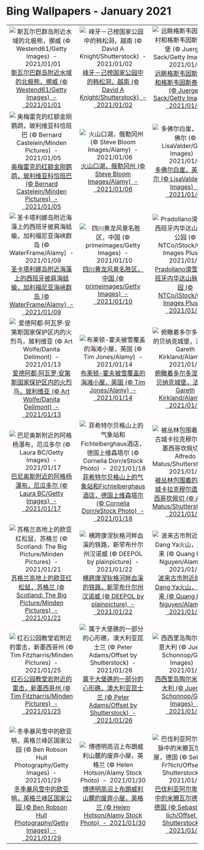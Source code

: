 # Bing Wallpapers - January 2021

| | | | |
|:-------------------------:|:-------------------------:|:-------------------------:|:-------------------------:|
| ![斯瓦尔巴群岛附近水域的北极熊，挪威 (© Westend61/Getty Images)  -  2021/01/01](https://cn.bing.com/th?id=OHR.LoonyDook_ZH-CN1879420705_UHD.jpg&w=480)[斯瓦尔巴群岛附近水域的北极熊，挪威 (© Westend61/Getty Images)  -  2021/01/01](https://cn.bing.com/th?id=OHR.LoonyDook_ZH-CN1879420705_UHD.jpg) | ![峰牙－己榜国家公园中的韩松洞，越南 (© David A Knight/Shutterstock)  -  2021/01/02](https://cn.bing.com/th?id=OHR.LargestCave_ZH-CN2069899703_UHD.jpg&w=480)[峰牙－己榜国家公园中的韩松洞，越南 (© David A Knight/Shutterstock)  -  2021/01/02](https://cn.bing.com/th?id=OHR.LargestCave_ZH-CN2069899703_UHD.jpg) | ![远眺格斯韦因斯泰因村和格斯韦因斯泰因城堡 (© Juergen Sack/Getty Images)  -  2021/01/03](https://cn.bing.com/th?id=OHR.Goessweinstein_ZH-CN2155531895_UHD.jpg&w=480)[远眺格斯韦因斯泰因村和格斯韦因斯泰因城堡 (© Juergen Sack/Getty Images)  -  2021/01/03](https://cn.bing.com/th?id=OHR.Goessweinstein_ZH-CN2155531895_UHD.jpg) | ![冰河湖对面的钻石冰沙滩，冰岛 (© surangaw/Getty Images)  -  2021/01/04](https://cn.bing.com/th?id=OHR.DiamondBeach_ZH-CN3165398805_UHD.jpg&w=480)[冰河湖对面的钻石冰沙滩，冰岛 (© surangaw/Getty Images)  -  2021/01/04](https://cn.bing.com/th?id=OHR.DiamondBeach_ZH-CN3165398805_UHD.jpg) |
| ![奥梅雷克的红额金刚鹦鹉，玻利维亚科恰班巴 (© Bernard Castelein/Minden Pictures)  -  2021/01/05](https://cn.bing.com/th?id=OHR.RedFrontMacaw_ZH-CN6432596112_UHD.jpg&w=480)[奥梅雷克的红额金刚鹦鹉，玻利维亚科恰班巴 (© Bernard Castelein/Minden Pictures)  -  2021/01/05](https://cn.bing.com/th?id=OHR.RedFrontMacaw_ZH-CN6432596112_UHD.jpg) | ![火山口湖，俄勒冈州 (© Steve Bloom Images/Alamy)  -  2021/01/06](https://cn.bing.com/th?id=OHR.SnowCraterLake_ZH-CN9218350129_UHD.jpg&w=480)[火山口湖，俄勒冈州 (© Steve Bloom Images/Alamy)  -  2021/01/06](https://cn.bing.com/th?id=OHR.SnowCraterLake_ZH-CN9218350129_UHD.jpg) | ![多佛尔白崖，英国多佛尔 (© LisaValder/Getty Images)  -  2021/01/07](https://cn.bing.com/th?id=OHR.WhiteCliffs_ZH-CN9314988447_UHD.jpg&w=480)[多佛尔白崖，英国多佛尔 (© LisaValder/Getty Images)  -  2021/01/07](https://cn.bing.com/th?id=OHR.WhiteCliffs_ZH-CN9314988447_UHD.jpg) | ![巴黎先贤祠内的傅科摆，法国 (© Adolf/Adobe Stock)  -  2021/01/08](https://cn.bing.com/th?id=OHR.FoucaultsPendulum_ZH-CN9435794626_UHD.jpg&w=480)[巴黎先贤祠内的傅科摆，法国 (© Adolf/Adobe Stock)  -  2021/01/08](https://cn.bing.com/th?id=OHR.FoucaultsPendulum_ZH-CN9435794626_UHD.jpg) |
| ![圣卡塔利娜岛附近海藻上的西班牙披肩海蛞蝓，加利福尼亚海峡群岛 (© WaterFrame/Alamy)  -  2021/01/09](https://cn.bing.com/th?id=OHR.SpanishSeaSlug_ZH-CN9583688017_UHD.jpg&w=480)[圣卡塔利娜岛附近海藻上的西班牙披肩海蛞蝓，加利福尼亚海峡群岛 (© WaterFrame/Alamy)  -  2021/01/09](https://cn.bing.com/th?id=OHR.SpanishSeaSlug_ZH-CN9583688017_UHD.jpg) | ![四川黄龙风景名胜区，中国 (© primeimages/Getty Images)  -  2021/01/10](https://cn.bing.com/th?id=OHR.GoldenDragon_ZH-CN9908231664_UHD.jpg&w=480)[四川黄龙风景名胜区，中国 (© primeimages/Getty Images)  -  2021/01/10](https://cn.bing.com/th?id=OHR.GoldenDragon_ZH-CN9908231664_UHD.jpg) | ![Pradollano滑雪站，西班牙内华达山脉国家公园 (© NTCo/iStock/Getty Images Plus)  -  2021/01/11](https://cn.bing.com/th?id=OHR.SierraNevada_ZH-CN0564237735_UHD.jpg&w=480)[Pradollano滑雪站，西班牙内华达山脉国家公园 (© NTCo/iStock/Getty Images Plus)  -  2021/01/11](https://cn.bing.com/th?id=OHR.SierraNevada_ZH-CN0564237735_UHD.jpg) | ![Sindhudurg堡，印度马哈拉施特拉邦 (© MovingMaratha/Alamy)  -  2021/01/12](https://cn.bing.com/th?id=OHR.SeaFort_ZH-CN0457624725_UHD.jpg&w=480)[Sindhudurg堡，印度马哈拉施特拉邦 (© MovingMaratha/Alamy)  -  2021/01/12](https://cn.bing.com/th?id=OHR.SeaFort_ZH-CN0457624725_UHD.jpg) |
| ![爱德阿都·阿瓦罗·安第斯国家保护区内的火烈鸟，玻利维亚 (© Art Wolfe/Danita Delimont)  -  2021/01/13](https://cn.bing.com/th?id=OHR.BolivianSummer_ZH-CN0179997340_UHD.jpg&w=480)[爱德阿都·阿瓦罗·安第斯国家保护区内的火烈鸟，玻利维亚 (© Art Wolfe/Danita Delimont)  -  2021/01/13](https://cn.bing.com/th?id=OHR.BolivianSummer_ZH-CN0179997340_UHD.jpg) | ![布莱顿-霍夫被雪覆盖的海滩小屋，英国 (© Tim Jones/Alamy)  -  2021/01/14](https://cn.bing.com/th?id=OHR.BrightonSnow_ZH-CN0309526170_UHD.jpg&w=480)[布莱顿-霍夫被雪覆盖的海滩小屋，英国 (© Tim Jones/Alamy)  -  2021/01/14](https://cn.bing.com/th?id=OHR.BrightonSnow_ZH-CN0309526170_UHD.jpg) | ![俯瞰着多尔多涅河谷的贝纳克城堡，法国 (© Gareth Kirkland/Alamy)  -  2021/01/15](https://cn.bing.com/th?id=OHR.ChateauBeynac_ZH-CN8777586167_UHD.jpg&w=480)[俯瞰着多尔多涅河谷的贝纳克城堡，法国 (© Gareth Kirkland/Alamy)  -  2021/01/15](https://cn.bing.com/th?id=OHR.ChateauBeynac_ZH-CN8777586167_UHD.jpg) | ![卡克斯劳塔宁阿克蒂克度假酒店的玻璃圆顶冰屋，芬兰萨里山  (© Lingxiao Xie/Getty Images)  -  2021/01/16](https://cn.bing.com/th?id=OHR.GlassIgloos_ZH-CN8927574757_UHD.jpg&w=480)[卡克斯劳塔宁阿克蒂克度假酒店的玻璃圆顶冰屋，芬兰萨里山  (© Lingxiao Xie/Getty Images)  -  2021/01/16](https://cn.bing.com/th?id=OHR.GlassIgloos_ZH-CN8927574757_UHD.jpg) |
| ![巴尼奥斯附近的阿格杨瀑布，厄瓜多尔 (© Laura BC/Getty Images)  -  2021/01/17](https://cn.bing.com/th?id=OHR.PailonDelDiablo_ZH-CN9146230830_UHD.jpg&w=480)[巴尼奥斯附近的阿格杨瀑布，厄瓜多尔 (© Laura BC/Getty Images)  -  2021/01/17](https://cn.bing.com/th?id=OHR.PailonDelDiablo_ZH-CN9146230830_UHD.jpg) | ![菲希特尔贝格山上的气象站和Fichtelberghaus酒店，德国上维森塔尔 (© Cornelia Dorr/eStock Photo)  -  2021/01/18](https://cn.bing.com/th?id=OHR.FichtelbergWinter_ZH-CN9274877146_UHD.jpg&w=480)[菲希特尔贝格山上的气象站和Fichtelberghaus酒店，德国上维森塔尔 (© Cornelia Dorr/eStock Photo)  -  2021/01/18](https://cn.bing.com/th?id=OHR.FichtelbergWinter_ZH-CN9274877146_UHD.jpg) | ![被丛林包围着的玛雅古城卡拉克穆尔遗址，墨西哥坎佩切 (© Alfredo Matus/Shutterstock)  -  2021/01/19](https://cn.bing.com/th?id=OHR.Calakmul_ZH-CN5969688954_UHD.jpg&w=480)[被丛林包围着的玛雅古城卡拉克穆尔遗址，墨西哥坎佩切 (© Alfredo Matus/Shutterstock)  -  2021/01/19](https://cn.bing.com/th?id=OHR.Calakmul_ZH-CN5969688954_UHD.jpg) | ![南极丹科岛附近的巴布亚企鹅 (© David Merron/Getty Images)  -  2021/01/20](https://cn.bing.com/th?id=OHR.GentooLeap_ZH-CN6189428446_UHD.jpg&w=480)[南极丹科岛附近的巴布亚企鹅 (© David Merron/Getty Images)  -  2021/01/20](https://cn.bing.com/th?id=OHR.GentooLeap_ZH-CN6189428446_UHD.jpg) |
| ![苏格兰高地上的欧亚红松鼠，苏格兰 (© Scotland: The Big Picture/Minden Pictures)  -  2021/01/21](https://cn.bing.com/th?id=OHR.RSOakTree_ZH-CN6371993573_UHD.jpg&w=480)[苏格兰高地上的欧亚红松鼠，苏格兰 (© Scotland: The Big Picture/Minden Pictures)  -  2021/01/21](https://cn.bing.com/th?id=OHR.RSOakTree_ZH-CN6371993573_UHD.jpg) | ![横跨康涅狄格河畔血溪的铁路，新罕布什尔州汉诺威 (© DEEPOL by plainpicture)  -  2021/01/22](https://cn.bing.com/th?id=OHR.BloodyBrook_ZH-CN6505728233_UHD.jpg&w=480)[横跨康涅狄格河畔血溪的铁路，新罕布什尔州汉诺威 (© DEEPOL by plainpicture)  -  2021/01/22](https://cn.bing.com/th?id=OHR.BloodyBrook_ZH-CN6505728233_UHD.jpg) | ![波来古市附近的Chu Dang Ya火山，越南嘉来 (© Quang Ngoc Nguyen/Alamy)  -  2021/01/23](https://cn.bing.com/th?id=OHR.ChuDangYa_ZH-CN6673735912_UHD.jpg&w=480)[波来古市附近的Chu Dang Ya火山，越南嘉来 (© Quang Ngoc Nguyen/Alamy)  -  2021/01/23](https://cn.bing.com/th?id=OHR.ChuDangYa_ZH-CN6673735912_UHD.jpg) | ![库纳族人的手工艺品，巴拿马圣布拉斯群岛 (© Lars Schneider/Tandem Stills + Motion)  -  2021/01/24](https://cn.bing.com/th?id=OHR.Molas_ZH-CN6808431428_UHD.jpg&w=480)[库纳族人的手工艺品，巴拿马圣布拉斯群岛 (© Lars Schneider/Tandem Stills + Motion)  -  2021/01/24](https://cn.bing.com/th?id=OHR.Molas_ZH-CN6808431428_UHD.jpg) |
| ![红石公园教堂岩附近的雷击，新墨西哥州 (© Tim Fitzharris/Minden Pictures)  -  2021/01/25](https://cn.bing.com/th?id=OHR.ChurchRock_ZH-CN6926315999_UHD.jpg&w=480)[红石公园教堂岩附近的雷击，新墨西哥州 (© Tim Fitzharris/Minden Pictures)  -  2021/01/25](https://cn.bing.com/th?id=OHR.ChurchRock_ZH-CN6926315999_UHD.jpg) | ![属于大堡礁的一部分的心形礁，澳大利亚昆士兰 (© Peter Adams/Offset by Shutterstock)  -  2021/01/26](https://cn.bing.com/th?id=OHR.HeartAustralia_ZH-CN7049080558_UHD.jpg&w=480)[属于大堡礁的一部分的心形礁，澳大利亚昆士兰 (© Peter Adams/Offset by Shutterstock)  -  2021/01/26](https://cn.bing.com/th?id=OHR.HeartAustralia_ZH-CN7049080558_UHD.jpg) | ![西西里岛陶尔米纳，意大利 (© Juergen Schonnop/Getty Images)  -  2021/01/27](https://cn.bing.com/th?id=OHR.Taormina_ZH-CN7163221115_UHD.jpg&w=480)[西西里岛陶尔米纳，意大利 (© Juergen Schonnop/Getty Images)  -  2021/01/27](https://cn.bing.com/th?id=OHR.Taormina_ZH-CN7163221115_UHD.jpg) | ![北极狼一家，加拿大 (© 4FR/Getty Images)  -  2021/01/28](https://cn.bing.com/th?id=OHR.ArcticWolf_ZH-CN7307641601_UHD.jpg&w=480)[北极狼一家，加拿大 (© 4FR/Getty Images)  -  2021/01/28](https://cn.bing.com/th?id=OHR.ArcticWolf_ZH-CN7307641601_UHD.jpg) |
| ![冬季暴风雪中的欧亚鸲，英格兰峰区国家公园 (© Ben Robson Hull Photography/Getty Images)  -  2021/01/29](https://cn.bing.com/th?id=OHR.RedRobin_ZH-CN4148689161_UHD.jpg&w=480)[冬季暴风雪中的欧亚鸲，英格兰峰区国家公园 (© Ben Robson Hull Photography/Getty Images)  -  2021/01/29](https://cn.bing.com/th?id=OHR.RedRobin_ZH-CN4148689161_UHD.jpg) | ![博德明高沼上布朗威利山麓的废弃小屋，英格兰 (© Helen Hotson/Alamy Stock Photo)  -  2021/01/30](https://cn.bing.com/th?id=OHR.BodminFrost_ZH-CN4303222848_UHD.jpg&w=480)[博德明高沼上布朗威利山麓的废弃小屋，英格兰 (© Helen Hotson/Alamy Stock Photo)  -  2021/01/30](https://cn.bing.com/th?id=OHR.BodminFrost_ZH-CN4303222848_UHD.jpg) | ![巴伐利亚阿尔卑斯山脉中的米滕瓦尔德小屋，德国 (© Sebastian Fr?lich/Offset by Shutterstock)  -  2021/01/31](https://cn.bing.com/th?id=OHR.MittenwalderHut_ZH-CN4406131876_UHD.jpg&w=480)[巴伐利亚阿尔卑斯山脉中的米滕瓦尔德小屋，德国 (© Sebastian Fr?lich/Offset by Shutterstock)  -  2021/01/31](https://cn.bing.com/th?id=OHR.MittenwalderHut_ZH-CN4406131876_UHD.jpg) |  |
